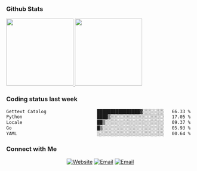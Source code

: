 
### Github Stats

<a href="https://github.com/lileixuan">
  <img height="180em" src="https://github-readme-stats.vercel.app/api?username=lileixuan&theme=buefy&show_icons=true" />
  <img height="180em" src="https://github-readme-stats.vercel.app/api/top-langs/?username=lileixuan&theme=buefy&layout=compact" />
</a>

### Coding status last week 

<!--START_SECTION:waka-->

```txt
Gettext Catalog                   ████████████████▓░░░░░░░░   66.33 %
Python                            ████▒░░░░░░░░░░░░░░░░░░░░   17.05 %
Locale                            ██▒░░░░░░░░░░░░░░░░░░░░░░   09.37 %
Go                                █▒░░░░░░░░░░░░░░░░░░░░░░░   05.93 %
YAML                              ░░░░░░░░░░░░░░░░░░░░░░░░░   00.64 %
```

<!--END_SECTION:waka-->

### Connect with Me 

<p align="center">
<a href="https://www.koomu.cn/"><img alt="Website" src="https://img.shields.io/badge/Website-www.koomu.cn-blue?style=flat-square&logo=google-chrome"></a>
<a href="mailto:lileixuan@gmail.com"><img alt="Email" src="https://img.shields.io/badge/Email-lileixuan@gmail.com-blue?style=flat-square&logo=gmail"></a>
<a href="https://www.koomu.cn/rss/"><img alt="Email" src="https://img.shields.io/badge/RSS-www.koomu.cn%2Frss%2F-blue?style=flat-square&logo=rss"></a>


</p>
